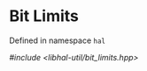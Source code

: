 # Bit Limits

Defined in namespace `hal`

*#include <libhal-util/bit_limits.hpp>*

```{doxygengroup} BitLimits
```
